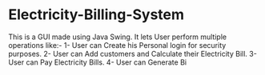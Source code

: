 # Electricity-Billing-System
This is a GUI made using Java Swing. It lets User perform multiple operations like:-  1- User can Create his Personal login for security purposes.  2- User can Add customers and Calculate their Electricity Bill.  3- User can Pay Electricity Bills.  4- User can Generate Bi
